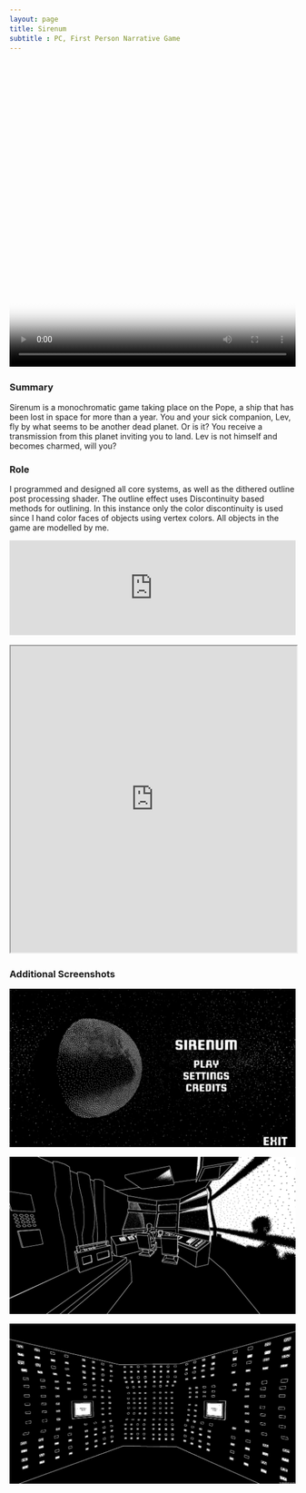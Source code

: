 ```yaml
---
layout: page
title: Sirenum
subtitle : PC, First Person Narrative Game
---
```


<video width="100%" height="540" controls poster="/assets/img/Sirenum4.PNG">
  <source src="/assets/img/Sirenum.mp4" type="video/mp4">
</video>

### Summary
Sirenum is a monochromatic game taking place on the Pope, a ship that has been lost in space for more than a year. You and your sick companion, Lev, fly by what seems to be another dead planet. Or is it?  You receive a transmission from this planet inviting you to land. Lev is not himself and becomes charmed, will you?

### Role
I programmed and designed all core systems, as well as the dithered outline post processing shader. The outline effect uses Discontinuity based methods for outlining. In this instance only the color discontinuity is used since I hand color faces of objects using vertex colors. All objects in the game are modelled by me.

 <p align="center"><iframe frameborder="0" src="https://itch.io/embed/1746289?dark=true" width="100%" height="167">
 <a href="https://thomasporta.itch.io/sirenum">Sirenum by Thomas Porta</a></iframe></p>
 
<iframe
    width="100%"
    height="540"
    src="https://www.youtube.com/embed/bf6qj9Jp7N4?mute=1"
    allowfullscreen
> </iframe>

### Additional Screenshots

![Sirenum1](/assets/img/Sirenum1.png) <br/>

![Sirenum2](/assets/img/Sirenum2.png) <br/>

![Sirenum3](/assets/img/Sirenum3.png) <br/>




